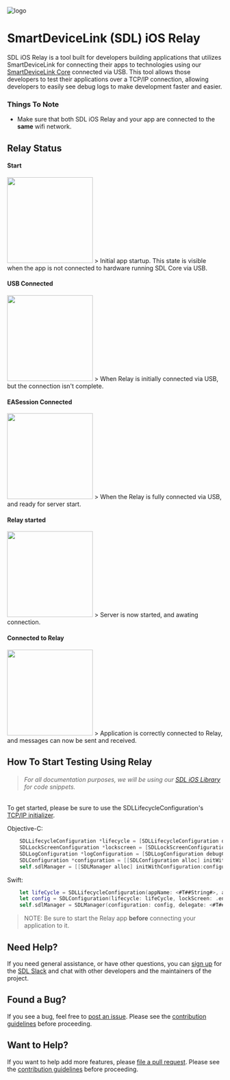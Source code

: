 ![logo](https://github.com/smartdevicelink/relay_app_ios/blob/master/Readme%20Files/AppIcon.png)
# SmartDeviceLink (SDL) iOS Relay

SDL iOS Relay is a tool built for developers building applications
that utilizes SmartDeviceLink for connecting their apps to technologies using
our [SmartDeviceLink Core](https://github.com/smartdevicelink/sdl_core) connected
via USB. This tool allows those developers to test their applications over a TCP/IP connection, allowing developers to easily see debug logs to make development faster
and easier.

### Things To Note
- Make sure that both SDL iOS Relay and your app are connected to the
**same** wifi network.


## Relay Status

#### Start
<img src="/Readme Files/Start.png" width="200px">
> Initial app startup. This state is visible when the app is not connected to
hardware running SDL Core via USB.

#### USB Connected
<img src="/Readme Files/USBConnected.png" width="200px">
> When Relay is initially connected via USB, but the connection isn't complete.

#### EASession Connected
<img src="/Readme Files/EASessionConnected.png" width="200px">
> When the Relay is fully connected via USB, and ready for server start.

#### Relay started
<img src="/Readme Files/ServerStarted.png" width="200px">
> Server is now started, and awating connection.


#### Connected to Relay
<img src="/Readme Files/TCPConnected.png" width="200px">
> Application is correctly connected to Relay, and messages can
now be sent and received.

## How To Start Testing Using Relay

> ###### For all documentation purposes, we will be using our [SDL iOS Library](https://github.com/smartdevicelink/sdl_ios) for code snippets.

To get started, please be sure to use the SDLLifecycleConfiguration's [TCP/IP initializer](https://github.com/smartdevicelink/sdl_ios/blob/master/SmartDeviceLink/SDLLifecycleConfiguration.h#L47).

Objective-C:

```objective-c
	SDLLifecycleConfiguration *lifecycle = [SDLLifecycleConfiguration debugConfigurationWithAppName:<#(nonnull NSString *)#> appId:<#(nonnull NSString *)#> ipAddress:@"1.2.3.4" port:2776];
	SDLLockScreenConfiguration *lockscreen = [SDLLockScreenConfiguration enabledConfiguration];
	SDLLogConfiguration *logConfiguration = [SDLLogConfiguration debugConfiguration];
    SDLConfiguration *configuration = [[SDLConfiguration alloc] initWithLifecycle:lifecycle lockScreen:lockscreen logging:logConfiguration];
	self.sdlManager = [[SDLManager alloc] initWithConfiguration:configuration delegate:<#(nullable id<SDLManagerDelegate>)#>];
```

Swift:
```swift
	let lifeCycle = SDLLifecycleConfiguration(appName: <#T##String#>, appId: String, ipAddress: "1.2.3.4", port: UInt16(2776))
	let config = SDLConfiguration(lifecycle: lifeCycle, lockScreen: .enabled(), logging: .debug())
	self.sdlManager = SDLManager(configuration: config, delegate: <#T##SDLManagerDelegate?#>)
```

> NOTE: Be sure to start the Relay app **before** connecting your application to it.

## Need Help?
If you need general assistance, or have other questions, you can [sign up](http://slack.smartdevicelink.org/) for the [SDL Slack](https://smartdevicelink.slack.com/) and chat with other developers and the maintainers of the project.

## Found a Bug?
If you see a bug, feel free to [post an issue](https://github.com/smartdevicelink/relay_app_ios/issues/new). Please see the [contribution guidelines](https://github.com/smartdevicelink/relay_app_ios/blob/master/CONTRIBUTING.md) before proceeding.

## Want to Help?
If you want to help add more features, please [file a pull request](https://github.com/smartdevicelink/relay_app_ios/compare). Please see the [contribution guidelines](https://github.com/smartdevicelink/relay_app_ios/blob/master/CONTRIBUTING.md) before proceeding.
